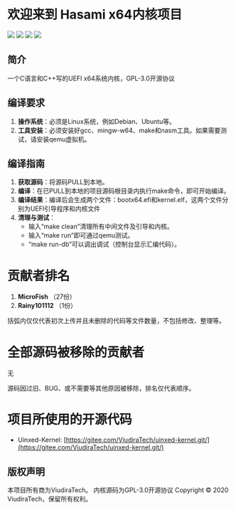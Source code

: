 # 欢迎来到 Hasami x64内核项目

![](https://img.shields.io/badge/License-GPLv3-blue) ![](https://img.shields.io/badge/Language-2-orange) ![](https://img.shields.io/badge/hardware-x64-green) ![](https://img.shields.io/badge/firmware-UEFI-yellow)

## 简介

一个C语言和C++写的UEFI x64系统内核，GPL-3.0开源协议

## 编译要求

1. **操作系统**：必须是Linux系统，例如Debian、Ubuntu等。
2. **工具安装**：必须安装好gcc、mingw-w64、make和nasm工具。如果需要测试，请安装qemu虚拟机。

## 编译指南

1. **获取源码**：将源码PULL到本地。
2. **编译**：在已PULL到本地的项目源码根目录内执行make命令，即可开始编译。
3. **编译结果**：编译后会生成两个文件：bootx64.efi和kernel.elf，这两个文件分别为UEFI引导程序和内核文件
4. **清理与测试**：
   - 输入“make clean”清理所有中间文件及引导和内核。
   - 输入“make run”即可通过qemu测试。
   - “make run-db”可以调出调试（控制台显示汇编代码）。

# 贡献者排名

1. **MicroFish** （27份）
1. **Rainy101112** （1份）

括弧内仅仅代表初次上传并且未删除的代码等文件数量，不包括修改、整理等。

# 全部源码被移除的贡献者

无

源码因过旧、BUG、或不需要等其他原因被移除，排名仅代表顺序。

# 项目所使用的开源代码

- Uinxed-Kernel: [https://gitee.com/ViudiraTech/uinxed-kernel.git/](https://gitee.com/ViudiraTech/uinxed-kernel.git/)

## 版权声明

本项目所有商为ViudiraTech。
内核源码为GPL-3.0开源协议
Copyright © 2020 ViudiraTech，保留所有权利。
